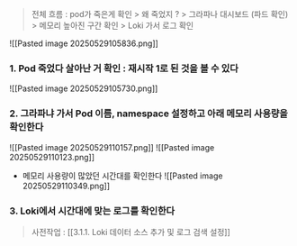
> 전체 흐름 : 
> pod가 죽은게 확인 > 왜 죽었지 ? > 그라파나 대시보드 (파드 확인) > 메모리 높아진 구간 확인 > Loki 가서 로그 확인

![[Pasted image 20250529105836.png]]
### 1. Pod 죽었다 살아난 거 확인 : 재시작 1로 된 것을 볼 수 있다 

![[Pasted image 20250529105730.png]]

### 2. 그라파냐 가서 Pod 이름, namespace 설정하고 아래 메모리 사용량을 확인한다 

![[Pasted image 20250529110157.png]]
![[Pasted image 20250529110123.png]]
- 메모리 사용량이 많았던 시간대를 확인한다 
![[Pasted image 20250529110349.png]]

### 3. Loki에서 시간대에 맞는 로그를 확인한다 

> 사전작업 :  [[3.1.1. Loki 데이터 소스 추가 및 로그 검색 설정]]
